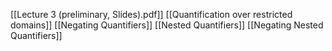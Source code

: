 [[Lecture 3 (preliminary, Slides).pdf]]
[[Quantification over restricted domains]]
[[Negating Quantifiers]]
[[Nested Quantifiers]]
[[Negating Nested Quantifiers]]